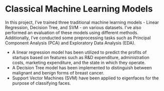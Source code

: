 # Classical Machine Learning Models

In this project, I’ve trained three traditional machine learning models - Linear Regression, Decision Tree, and SVM - on various datasets. I’ve also performed an evaluation of these models using different methods. Additionally, I’ve conducted some preprocessing tasks such as Principal Component Analysis (PCA) and Exploratory Data Analysis (EDA).

- A linear regression model has been utilized to predict the profits of startups based on features such as R&D expenditure, administration costs, marketing expenditure, and the state in which they operate.
- A Decision Tree model has been implemented to distinguish between malignant and benign forms of breast cancer.
- Support Vector Machines (SVM) have been applied to eigenfaces for the purpose of classifying faces.
